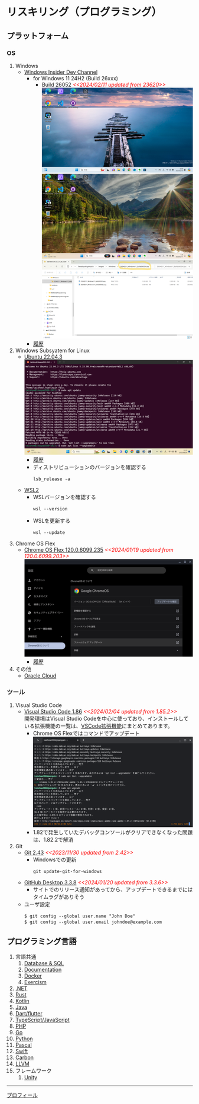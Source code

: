 # リスキリング（プログラミング）
##  プラットフォーム
### OS
  1.  Windows
      - [Windows Insider Dev Channel](https://aka.ms/DevLatest)
        - for Windows 11 24H2 (Build 26xxx)
          - Build 26052 <span style="color: red;">*<<2024/02/11 updated from 23620>>*</span>
            ![デスクトップ](./images/Windows/20240211_Windows11_Build26052.png)
            ![デスクトップ](./images/Windows/20240211_Windows11_Build26052X.png)
            ![ZIPフォルダ](./images/Windows/20240211_Windows11_Build26052XZip.png)
        - [履歴](./windows/history.md)
  1.  Windows Subsyatem for Linux
      - [Ubuntu 22.04.3](https://www.releases.ubuntu.com/jammy/)
        ![22.04.3 LTS](./images/Windows/20230826_WSL_Ubuntu22.04.3.png)
        - [履歴](./wsl/history.md)
        - ディストリビューションのバージョンを確認する
          ```
          lsb_release -a
          ```
      - [WSL2](https://learn.microsoft.com/ja-jp/windows/wsl/install)
        - WSLバージョンを確認する
          ```
          wsl --version
          ```
        - WSLを更新する
          ```
          wsl --update
          ``` 
  1.  Chrome OS Flex
      - [Chrome OS Flex 120.0.6099.235](https://chromereleases.googleblog.com/search/label/ChromeOS%20Flex) <span style="color: red;">*<<2024/01/19 updated from 120.0.6099.203>>*</span>
        ![Chrome OS Flexバージョン情報](./images/Chrome/20240119_Chrome_OS_Flex_120.0.6099.235.png)
        - [履歴](./chrome/history.md)
  1.  その他
      - [Oracle Cloud](https://github.com/Tatsukiyoshi/Weekend_Programming/wiki/OracleCloud)
### ツール
  1.  Visual Studio Code
      - [Visual Studio Code 1.86](https://code.visualstudio.com/) <span style="color: red;">*<<2024/02/04 updated from 1.85.2>>*</span> <BR />
        開発環境はVisual Studio Codeを中心に使っており、インストールしている拡張機能の一覧は、[VSCode拡張機能](_sub/vscodeExtensions.md)にまとめてあります。<BR />
        - Chrome OS Flexではコマンドでアップデート
        ![Upgrade on Chrome OS Flex](./images/Chrome/20240119_code_1.85.2.png)
        - 1.82で発生していたデバッグコンソールがクリアできなくなった問題は、1.82.2で解消
  1.  Git
      - [Git 2.43](https://git-scm.com/download) <span style="color: red;">*<<2023/11/30 updated from 2.42>>*</span>
        - Windowsでの更新
          ```
          git update-git-for-windows
          ```
      - [GitHub Desktop 3.3.8](https://desktop.github.com/release-notes/) <span style="color: red;">*<<2024/01/20 updated from 3.3.6>>*</span>
        - サイトでのリリース通知があってから、アップデートできるまでにはタイムラグがありそう
      - ユーザ設定
        ```
        $ git config --global user.name "John Doe"
        $ git config --global user.email johndoe@example.com
        ```

##  プログラミング言語
1.  言語共通
    1.  [Database & SQL](https://github.com/Tatsukiyoshi/Weekend_Programming/wiki/Database)
    1.  [Documentation](https://github.com/Tatsukiyoshi/Weekend_Programming/wiki/Documentation)
    1.  [Docker](https://github.com/Tatsukiyoshi/Weekend_Programming/wiki/Docker)
    1.  [Exercism](https://github.com/Tatsukiyoshi/Weekend_Programming/wiki/Exercism)
1.  [.NET](https://github.com/Tatsukiyoshi/Weekend_Programming/wiki/.NET)
1.  [Rust](https://github.com/Tatsukiyoshi/Weekend_Programming/wiki/Rust)
1.  [Kotlin](https://github.com/Tatsukiyoshi/Weekend_Programming/wiki/Kotlin)
1.  [Java](https://github.com/Tatsukiyoshi/Weekend_Programming/wiki/Java)
1.  [Dart/flutter](https://github.com/Tatsukiyoshi/Weekend_Programming/wiki/Flutter)
1.  [TypeScript/JavaScript](https://github.com/Tatsukiyoshi/Weekend_Programming/wiki/TypeScript)
1.  [PHP](https://github.com/Tatsukiyoshi/Weekend_Programming/wiki/Php)
1.  [Go](https://github.com/Tatsukiyoshi/Weekend_Programming/wiki/Go)
1.  [Python](https://github.com/Tatsukiyoshi/Weekend_Programming/wiki/Python)
1.  [Pascal](https://github.com/Tatsukiyoshi/Weekend_Programming/wiki/Others#pascal)
1.  [Swift](https://github.com/Tatsukiyoshi/Weekend_Programming/wiki/Others#swift)
1.  [Carbon](https://github.com/Tatsukiyoshi/Weekend_Programming/wiki/Carbon)
1.  [LLVM](https://github.com/Tatsukiyoshi/Weekend_Programming/wiki/Others#llvm)
1.  フレームワーク
    1.  [Unity](https://github.com/Tatsukiyoshi/Weekend_Programming/wiki/Unity)

---
[プロフィール](_sub/Profile.md)
